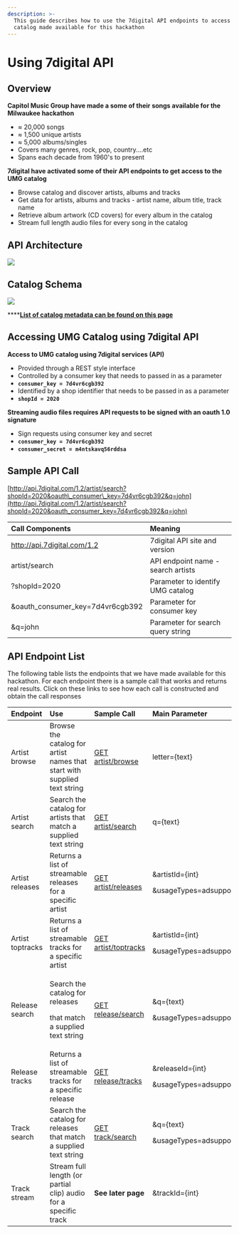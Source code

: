 ```yaml
---
description: >-
  This guide describes how to use the 7digital API endpoints to access the UMG
  catalog made available for this hackathon
---
```


# Using 7digital API

## Overview

**Capitol Music Group have made a some of their songs available for the Milwaukee hackathon**

* ≈ 20,000 songs
* ≈ 1,500 unique artists
* ≈ 5,000 albums/singles
* Covers many genres, rock, pop, country....etc
* Spans each decade from 1960's to present

**7digital have activated some of their API endpoints to get access to the UMG catalog**

* Browse catalog and discover artists, albums and tracks
* Get data for artists, albums and tracks - artist name, album title, track name
* Retrieve album artwork \(CD covers\) for every album in the catalog
* Stream full length audio files for every song in the catalog

## API Architecture <a id="api-architecture"></a>

![](https://blobscdn.gitbook.com/v0/b/gitbook-28427.appspot.com/o/assets%2F-LMw7rB6tN87JH_K_qhA%2F-LMwD1UzpvNzajWkgi6a%2F-LMwIvwUUzcirU0BfUue%2FScreen%20Shot%202018-09-21%20at%2014.26.15.png?alt=media&token=81fbb381-48d4-42e1-b095-abfd1ba61346)

## Catalog Schema <a id="catalog-schema"></a>

![](https://blobscdn.gitbook.com/v0/b/gitbook-28427.appspot.com/o/assets%2F-LMw7rB6tN87JH_K_qhA%2F-LMwJ5tFgIIrT6EIKcxI%2F-LMwJqfMuRaZCPrkgRcX%2FScreen%20Shot%202018-09-21%20at%2014.30.11.png?alt=media&token=149c79a7-6abb-4b0f-a092-ae80d82e0d0e)

\*\*\*\*[**​List of catalog metadata can be found on this page​**](https://cloudinary.gitbook.io/milwaukee-startup-week-hackathon-guide/7digital/catalog-metadata-available)

## Accessing UMG Catalog using 7digital API <a id="accessing-umg-catalog-using-7digital-api"></a>

**Access to UMG catalog using 7digital services \(API\)**

* Provided through a REST style interface
* Controlled by a consumer key that needs to passed in as a parameter
* **`consumer_key = 7d4vr6cgb392`**
* Identified by a shop identifier that needs to be passed in as a parameter
* **`shopId = 2020`**

**Streaming audio files requires API requests to be signed with an oauth 1.0 signature**

* Sign requests using consumer key and secret
* **`consumer_key = 7d4vr6cgb392`**
* **`consumer_secret = m4ntskavq56rddsa`**

## Sample API Call <a id="sample-api-call"></a>

​[http://api.7digital.com/1.2/artist/search?shopId=2020&oauth\_consumer\_key=7d4vr6cgb392&q=john](http://api.7digital.com/1.2/artist/search?shopId=2020&oauth_consumer_key=7d4vr6cgb392&q=john)​

| Call Components | Meaning |
| :--- | :--- |
| http://api.7digital.com/1.2 | 7digital API site and version |
| artist/search | API endpoint name - search artists |
| ?shopId=2020 | Parameter to identify UMG catalog |
| &oauth\_consumer\_key=7d4vr6cgb392 | Parameter for consumer key |
| &q=john | Parameter for search query string |

## API Endpoint List  <a id="api-endpoint-list"></a>

The following table lists the endpoints that we have made available for this hackathon.  For each endpoint there is a sample call that works and returns real results.  Click on these links to see how each call is constructed and obtain the call responses

<table>
  <thead>
    <tr>
      <th style="text-align:left">Endpoint</th>
      <th style="text-align:left">Use</th>
      <th style="text-align:left">Sample Call</th>
      <th style="text-align:left">Main Parameter</th>
    </tr>
  </thead>
  <tbody>
    <tr>
      <td style="text-align:left">​Artist browse​</td>
      <td style="text-align:left">Browse the catalog for artist names that start with supplied text string</td>
      <td
      style="text-align:left">​<a href="http://api.7digital.com/1.2/artist/browse?shopId=2020&amp;oauth_consumer_key=7d4vr6cgb392&amp;letter=ki">GET artist/browse</a>​</td>
        <td
        style="text-align:left">letter={text}</td>
    </tr>
    <tr>
      <td style="text-align:left">​Artist search​</td>
      <td style="text-align:left">Search the catalog for artists that match a supplied text string</td>
      <td
      style="text-align:left">​<a href="http://api.7digital.com/1.2/artist/search?shopId=2020&amp;oauth_consumer_key=7d4vr6cgb392&amp;q=john">GET artist/search</a>​</td>
        <td
        style="text-align:left">q={text}</td>
    </tr>
    <tr>
      <td style="text-align:left">​Artist releases​</td>
      <td style="text-align:left">Returns a list of streamable releases for a specific artist</td>
      <td style="text-align:left">​<a href="http://api.7digital.com/1.2/artist/releases?shopId=2020&amp;oauth_consumer_key=7d4vr6cgb392&amp;artistId=1448&amp;usageTypes=adsupportedstreaming">GET artist/releases</a>​</td>
      <td
      style="text-align:left">
        <p>&artistId={int}</p>
        <p>&usageTypes=adsupportedstreaming</p>
        </td>
    </tr>
    <tr>
      <td style="text-align:left">​Artist toptracks​</td>
      <td style="text-align:left">Returns a list of streamable tracks for a specific artist</td>
      <td style="text-align:left">​<a href="http://api.7digital.com/1.2/artist/toptracks?shopId=2020&amp;oauth_consumer_key=7d4vr6cgb392&amp;artistId=1448&amp;usageTypes=adsupportedstreaming">GET artist/toptracks</a>​</td>
      <td
      style="text-align:left">
        <p>&artistId={int}</p>
        <p>&usageTypes=adsupportedstreaming</p>
        </td>
    </tr>
    <tr>
      <td style="text-align:left">​Release search​</td>
      <td style="text-align:left">
        <p>Search the catalog for releases</p>
        <p>that match a supplied text string</p>
      </td>
      <td style="text-align:left">​<a href="http://api.7digital.com/1.2/release/search?shopId=2020&amp;oauth_consumer_key=7d4vr6cgb392&amp;q=john&amp;usageTypes=adsupportedstreaming">GET release/search</a>​</td>
      <td
      style="text-align:left">
        <p>&q={text}</p>
        <p>&usageTypes=adsupportedstreaming</p>
        </td>
    </tr>
    <tr>
      <td style="text-align:left">​Release tracks​</td>
      <td style="text-align:left">Returns a list of streamable tracks for a specific release</td>
      <td style="text-align:left">​<a href="http://api.7digital.com/1.2/release/tracks?shopId=2020&amp;oauth_consumer_key=7d4vr6cgb392&amp;releaseId=5726299&amp;usageTypes=adsupportedstreaming">GET release/tracks</a>​</td>
      <td
      style="text-align:left">
        <p>&releaseId={int}</p>
        <p>&usageTypes=adsupportedstreaming</p>
        </td>
    </tr>
    <tr>
      <td style="text-align:left">​Track search​</td>
      <td style="text-align:left">Search the catalog for releases that match a supplied text string</td>
      <td
      style="text-align:left">​<a href="http://api.7digital.com/1.2/track/search?shopId=2020&amp;oauth_consumer_key=7d4vr6cgb392&amp;q=john&amp;usageTypes=adsupportedstreaming">GET track/search</a>​</td>
        <td
        style="text-align:left">
          <p>&q={text}</p>
          <p>&usageTypes=adsupportedstreaming</p>
          </td>
    </tr>
    <tr>
      <td style="text-align:left">​Track stream​</td>
      <td style="text-align:left">Stream full length (or partial clip) audio for a specific track</td>
      <td
      style="text-align:left"><b>See later page</b>
        </td>
        <td style="text-align:left">&trackId={int}</td>
    </tr>
  </tbody>
</table>